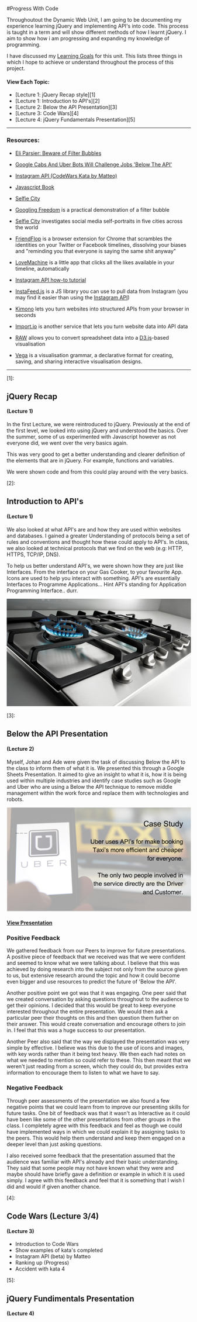 #Progress With Code

Throughoutout the Dynamic Web Unit, I am going to be documenting my experience learning jQuery and implementing API's into code. This process is taught in a term and will show different methods of how I learnt jQuery. I aim to show how i am progressing and expanding my knowledge of programming. 

I have discussed my [Learning Goals]() for this unit. This lists three things in which I hope to achieve or understand throughout the process of this project. 

#### **View Each Topic:**

- [Lecture 1: jQuery Recap style][1] 
- [Lecture 1: Introduction to API's][2]
- [Lecture 2: Below the API Presentation][3]
- [Lecture 3: Code Wars][4]
- [Lecture 4: jQuery Fundamentals Presentation][5]

***

### Resources:

* [Eli Parsier: Beware of Filter Bubbles](http://www.ted.com/talks/eli_pariser_beware_online_filter_bubbles?language=en#t-53082)

* [Google Cabs And Uber Bots Will Challenge Jobs 'Below The API'](http://www.forbes.com/sites/anthonykosner/2015/02/04/google-cabs-and-uber-bots-will-challenge-jobs-below-the-api/)

* [Instagram API (CodeWars Kata by Matteo)](http://www.codewars.com/kata/561bbd27fbbfb0bdad0000f4)

* [Javascript Book](http://javascriptbook.com/code/c07/)

* [Selfie City](http://selfiecity.net/)

* [Googling Freedom](https://www.flickr.com/photos/stml/sets/72157649456886632/) is a practical demonstration of a filter bubble

* [Selfie City](http://selfiecity.net/) investigates social media self-portraits in five cities across the world

* [FriendFlop](http://fffff.at/friendflop) is a browser extension for Chrome that scrambles the identities on your Twitter or Facebook timelines, dissolving your biases and "reminding you that everyone is saying the same shit anyway"

* [LoveMachine](http://p.xuv.be/tag/lovemachine) is a little app that clicks all the likes available in your timeline, automatically

* [Instagram API how-to tutorial](https://github.com/robynitp/networkedmedia/wiki/Instagram-API-How-to)

* [InstaFeed.js](http://instafeedjs.com/) is a JS library you can use to pull data from Instagram (you may find it easier than using the [Instagram API](https://instagram.com/developer))

* [Kimono](http://builtwith.kimonolabs.com/) lets you turn websites into structured APIs from your browser in seconds

* [Import.io](https://import.io/) is another service that lets you turn website data into API data

* [RAW](http://raw.densitydesign.org) allows you to convert spreadsheet data into a [D3.js](http://d3js.org/)-based visualisation 

* [Vega](http://vega.github.io/vega/) is a visualisation grammar, a declarative format for creating, saving, and sharing interactive visualisation designs.


*** 

[1]: 
## jQuery Recap
#### (Lecture 1)

In the first Lecture, we were reintroduced to jQuery. Previously at the end of the first level, we looked into using jQuery and understood the basics. Over the summer, some of us experimented with Javascript however as not everyone did, we went over the very basics again.

This was very good to get a better understanding and clearer definition of the elements that are in jQuery. For example, functions and variables.

We were shown code and from this could play around with the very basics. 


[2]: 
## Introduction to API's
#### (Lecture 1)

We also looked at what API's are and how they are used within websites and databases. I gained a greater Understanding of protocols being a set of rules and conventions and thought how these could apply to API's. In class, we also looked at technical protocols that we find on the web (e.g: HTTP, HTTPS, TCP/IP, DNS).

To help us better understand API's, we were shown how they are just like Interfaces. From the interface on your Gas Cooker, to your favourite App. Icons are used to help you interact with something. API's are essentially Interfaces to Programme Applications... Hint API's standing for Application Programming Interface.. durr.

![image](https://github.com/TomSharmanWeb/DynamicWeb/blob/master/Code%20Progression/Images/687474703a2f2f67726f75702e323030382e676f72656e6a652e63632f656e2f696d6167656c69622f6d61676e69666965642f70726573732f323031332f6765726d616e792f6c6976696e6b69746368656e2f676f72656e6a655f706c75735f6c6b2f672d686f622d612d6761732d686561746572732e6.jpeg)


[3]:
## Below the API Presentation
#### (Lecture 2)

Myself, Johan and Ade were given the task of discussing Below the API to the class to inform them of what it is. We presented this through a Google Sheets Presentation. It aimed to give an insight to what it is, how it is being used within multiple industries and identify case studies such as Google and Uber who are using a Below the API technique to remove middle management within the work force and replace them with technologies and robots. 

![image](https://github.com/TomSharmanWeb/DynamicWeb/blob/master/Code%20Progression/Images/Screen%20Shot%202015-10-21%20at%2000.29.20.png)

#### [View Presentation](https://github.com/TomSharmanWeb/DynamicWeb/blob/master/Below%20The%20API%20Presentation/Below%20The%20API%20Presentation.pdf)

### Positive Feedback

We gathered feedback from our Peers to improve for future presentations. A positive piece of feedback that we received was that we were confident and seemed to know what we were talking about. I believe that this was achieved by doing research into the subject not only from the source given to us, but extensive research around the topic and how it could become even bigger and use resources to predict the future of 'Below the API'.

Another positive point we got was that it was engaging. One peer said that we created conversation  by asking questions throughout to the audience to get their opinions. I decided that this would be great to keep everyone interested throughout the entire presentation. We would then ask a particular peer their thoughts on this and then question them further on their answer. This would create conversation and encourage others to join in. I feel that this was a huge success to our presentation.

Another Peer also said that the way we displayed the presentation was very simple by effective. I believe was this due to the use of icons and images, with key words rather than it being text heavy. We then each had notes on what we needed to mention so could refer to these. This then meant that we weren't just reading from a screen, which they could do, but provides extra information to encourage them to listen to what we have to say.  

### Negative Feedback

Through peer assessments of the presentation we also found a few negative points that we could learn from to improve our presenting skills for future tasks. One bit of feedback was that it wasn't as Interactive as it could have been like some of the other presentations from other groups in the class. I completely agree with this feedback and feel as though we could have implemented ways in which we could explain it by assigning tasks to the peers. This would help them understand and keep them engaged on a deeper level than just asking questions.

I also received some feedback that the presentation assumed that the audience was familiar with API's already and their basic understanding. They said that some people may not have known what they were and maybe should have briefly gave a definition or example in which it is used simply. I agree with this feedback and feel that it is something that I wish I did and would if given another chance.


[4]:
## Code Wars (Lecture 3/4)
#### (Lecture 3)



- Introduction to Code Wars
- Show examples of kata's completed
- Instagram API (beta) by Matteo
- Ranking up (Progress)
- Accident with kata 4

[5]:
## jQuery Fundimentals Presentation
#### (Lecture 4)
 
 

